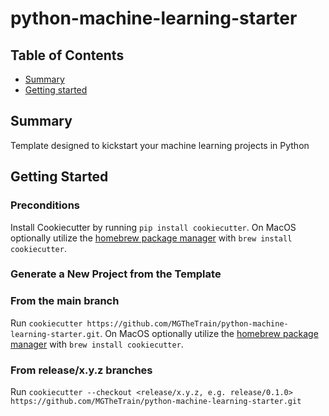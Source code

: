 # python-machine-learning-starter

## Table of Contents

+ [Summary](#summary)
+ [Getting started](#getting-started)

## Summary

Template designed to kickstart your machine learning projects in Python

## Getting Started

### Preconditions

Install Cookiecutter by running `pip install cookiecutter`.
On MacOS optionally utilize the [homebrew package manager](https://cookiecutter.readthedocs.io/en/stable/installation.html) with `brew install cookiecutter`.

### Generate a New Project from the Template

### From the main branch

Run `cookiecutter https://github.com/MGTheTrain/python-machine-learning-starter.git`. On MacOS optionally utilize the [homebrew package manager](https://cookiecutter.readthedocs.io/en/stable/installation.html) with `brew install cookiecutter`.

### From release/x.y.z branches

Run `cookiecutter --checkout <release/x.y.z, e.g. release/0.1.0> https://github.com/MGTheTrain/python-machine-learning-starter.git`

